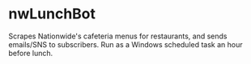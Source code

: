 # nwLunchBot
Scrapes Nationwide's cafeteria menus for restaurants, and sends emails/SNS to subscribers.  Run as a Windows scheduled task an hour before lunch.
